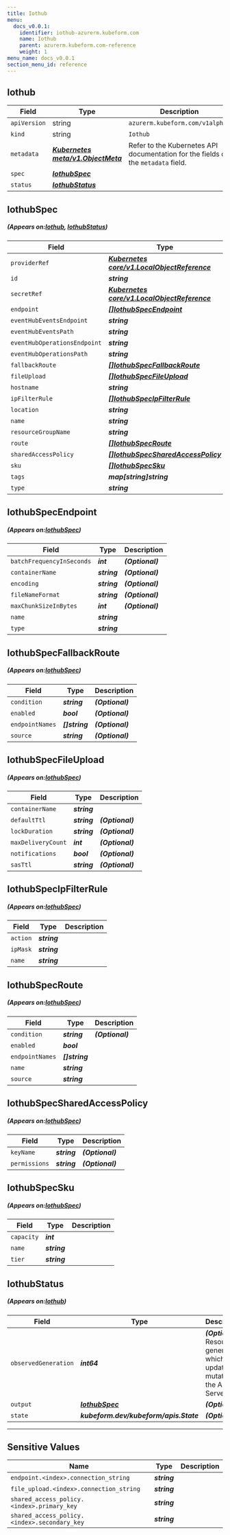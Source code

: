 ```yaml
---
title: Iothub
menu:
  docs_v0.0.1:
    identifier: iothub-azurerm.kubeform.com
    name: Iothub
    parent: azurerm.kubeform.com-reference
    weight: 1
menu_name: docs_v0.0.1
section_menu_id: reference
---
```


## Iothub
| Field | Type | Description |
| ------ | ----- | ----------- |
| `apiVersion` | string | `azurerm.kubeform.com/v1alpha1` |
|    `kind` | string | `Iothub` |
| `metadata` | ***[Kubernetes meta/v1.ObjectMeta](https://kubernetes.io/docs/reference/generated/kubernetes-api/v1.13/#objectmeta-v1-meta)***|Refer to the Kubernetes API documentation for the fields of the `metadata` field.|
| `spec` | ***[IothubSpec](#IothubSpec)***||
| `status` | ***[IothubStatus](#IothubStatus)***||
## IothubSpec
##### (Appears on:[Iothub](#Iothub), [IothubStatus](#IothubStatus))
| Field | Type | Description |
| ------ | ----- | ----------- |
| `providerRef` | ***[Kubernetes core/v1.LocalObjectReference](https://kubernetes.io/docs/reference/generated/kubernetes-api/v1.13/#localobjectreference-v1-core)***||
| `id` | ***string***||
| `secretRef` | ***[Kubernetes core/v1.LocalObjectReference](https://kubernetes.io/docs/reference/generated/kubernetes-api/v1.13/#localobjectreference-v1-core)***||
| `endpoint` | ***[[]IothubSpecEndpoint](#IothubSpecEndpoint)***| ***(Optional)*** |
| `eventHubEventsEndpoint` | ***string***| ***(Optional)*** |
| `eventHubEventsPath` | ***string***| ***(Optional)*** |
| `eventHubOperationsEndpoint` | ***string***| ***(Optional)*** |
| `eventHubOperationsPath` | ***string***| ***(Optional)*** |
| `fallbackRoute` | ***[[]IothubSpecFallbackRoute](#IothubSpecFallbackRoute)***| ***(Optional)*** |
| `fileUpload` | ***[[]IothubSpecFileUpload](#IothubSpecFileUpload)***| ***(Optional)*** |
| `hostname` | ***string***| ***(Optional)*** |
| `ipFilterRule` | ***[[]IothubSpecIpFilterRule](#IothubSpecIpFilterRule)***| ***(Optional)*** |
| `location` | ***string***||
| `name` | ***string***||
| `resourceGroupName` | ***string***||
| `route` | ***[[]IothubSpecRoute](#IothubSpecRoute)***| ***(Optional)*** |
| `sharedAccessPolicy` | ***[[]IothubSpecSharedAccessPolicy](#IothubSpecSharedAccessPolicy)***| ***(Optional)*** |
| `sku` | ***[[]IothubSpecSku](#IothubSpecSku)***||
| `tags` | ***map[string]string***| ***(Optional)*** |
| `type` | ***string***| ***(Optional)*** |
## IothubSpecEndpoint
##### (Appears on:[IothubSpec](#IothubSpec))
| Field | Type | Description |
| ------ | ----- | ----------- |
| `batchFrequencyInSeconds` | ***int***| ***(Optional)*** |
| `containerName` | ***string***| ***(Optional)*** |
| `encoding` | ***string***| ***(Optional)*** |
| `fileNameFormat` | ***string***| ***(Optional)*** |
| `maxChunkSizeInBytes` | ***int***| ***(Optional)*** |
| `name` | ***string***||
| `type` | ***string***||
## IothubSpecFallbackRoute
##### (Appears on:[IothubSpec](#IothubSpec))
| Field | Type | Description |
| ------ | ----- | ----------- |
| `condition` | ***string***| ***(Optional)*** |
| `enabled` | ***bool***| ***(Optional)*** |
| `endpointNames` | ***[]string***| ***(Optional)*** |
| `source` | ***string***| ***(Optional)*** |
## IothubSpecFileUpload
##### (Appears on:[IothubSpec](#IothubSpec))
| Field | Type | Description |
| ------ | ----- | ----------- |
| `containerName` | ***string***||
| `defaultTtl` | ***string***| ***(Optional)*** |
| `lockDuration` | ***string***| ***(Optional)*** |
| `maxDeliveryCount` | ***int***| ***(Optional)*** |
| `notifications` | ***bool***| ***(Optional)*** |
| `sasTtl` | ***string***| ***(Optional)*** |
## IothubSpecIpFilterRule
##### (Appears on:[IothubSpec](#IothubSpec))
| Field | Type | Description |
| ------ | ----- | ----------- |
| `action` | ***string***||
| `ipMask` | ***string***||
| `name` | ***string***||
## IothubSpecRoute
##### (Appears on:[IothubSpec](#IothubSpec))
| Field | Type | Description |
| ------ | ----- | ----------- |
| `condition` | ***string***| ***(Optional)*** |
| `enabled` | ***bool***||
| `endpointNames` | ***[]string***||
| `name` | ***string***||
| `source` | ***string***||
## IothubSpecSharedAccessPolicy
##### (Appears on:[IothubSpec](#IothubSpec))
| Field | Type | Description |
| ------ | ----- | ----------- |
| `keyName` | ***string***| ***(Optional)*** |
| `permissions` | ***string***| ***(Optional)*** |
## IothubSpecSku
##### (Appears on:[IothubSpec](#IothubSpec))
| Field | Type | Description |
| ------ | ----- | ----------- |
| `capacity` | ***int***||
| `name` | ***string***||
| `tier` | ***string***||
## IothubStatus
##### (Appears on:[Iothub](#Iothub))
| Field | Type | Description |
| ------ | ----- | ----------- |
| `observedGeneration` | ***int64***| ***(Optional)*** Resource generation, which is updated on mutation by the API Server.|
| `output` | ***[IothubSpec](#IothubSpec)***| ***(Optional)*** |
| `state` | ***kubeform.dev/kubeform/apis.State***| ***(Optional)*** |
---
## Sensitive Values
| Name | Type | Description |
|------|------|-------------|
| `endpoint.<index>.connection_string` | ***string*** ||
| `file_upload.<index>.connection_string` | ***string*** ||
| `shared_access_policy.<index>.primary_key` | ***string*** ||
| `shared_access_policy.<index>.secondary_key` | ***string*** ||
